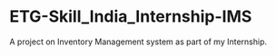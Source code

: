 # ETG-Skill_India_Internship-IMS

A project on Inventory Management system as part of my Internship. 
